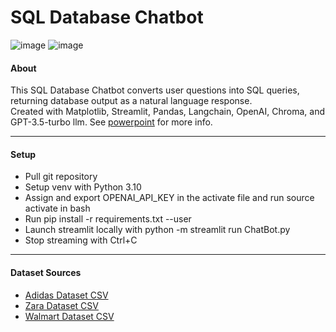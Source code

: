 # SQL Database Chatbot
![image](https://github.com/user-attachments/assets/573a583b-c0d3-433b-9242-f6c6d842568d)
![image](https://github.com/user-attachments/assets/35c21198-40eb-4fa4-af2c-a6eb2db4cbad)

#### About

This SQL Database Chatbot converts user questions into SQL queries, returning database output as a natural language response.  
Created with Matplotlib, Streamlit, Pandas, Langchain, OpenAI, Chroma, and GPT-3.5-turbo llm. See [powerpoint](https://github.com/mangocheeks/sqlchatbot/blob/main/SQL%20Chatbot%20Demo.pptx) for more info.

-----
#### Setup

- Pull git repository
- Setup venv with Python 3.10
- Assign and export OPENAI_API_KEY in the activate file and run source activate in bash
- Run pip install -r requirements.txt --user
- Launch streamlit locally with python -m streamlit run ChatBot.py
- Stop streaming with Ctrl+C

-----
#### Dataset Sources
- [Adidas Dataset CSV](https://www.kaggle.com/datasets/ahmedabbas757/dataset )
- [Zara Dataset CSV](https://www.kaggle.com/datasets/xontoloyo/data-penjualan-zara/data)
- [Walmart Dataset CSV](https://www.kaggle.com/c/walmart-recruiting-store-sales-forecasting/data)
